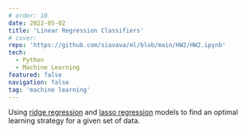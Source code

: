 ```yaml
---
# order: 10
date: 2022-05-02
title: 'Linear Regression Classifiers'
# cover: 
repo: 'https://github.com/siavava/ml/blob/main/HW2/HW2.ipynb'
tech:
  - Python
  - Machine Learning
featured: false
navigation: false
tag: 'machine learning'
---
```


Using [ridge regression][ridge-regression] and [lasso regression][lasso-regression]
models to find an optimal learning strategy for a given set of data.

[ridge-regression]: https://en.wikipedia.org/wiki/Tikhonov_regularization
[lasso-regression]: https://en.wikipedia.org/wiki/Lasso_(statistics)

